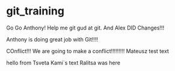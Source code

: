 # git_training
Go Go Anthony! Help me git gud at git. And Alex DID Changes!!! 

Anthony is doing great job with Git!!!! 

COnflict!!!
We are going to make a conflict!!!!!!!!!
Mateusz test text

hello from Tsveta
Kami`s text
Ralitsa was here